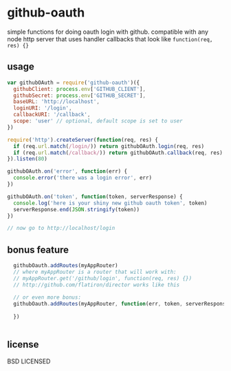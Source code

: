 # github-oauth

simple functions for doing oauth login with github. compatible with any node http server that uses handler callbacks that look like `function(req, res) {}`

## usage

```javascript
var githubOAuth = require('github-oauth')({
  githubClient: process.env['GITHUB_CLIENT'],
  githubSecret: process.env['GITHUB_SECRET'],
  baseURL: 'http://localhost',
  loginURI: '/login',
  callbackURI: '/callback',
  scope: 'user' // optional, default scope is set to user
})

require('http').createServer(function(req, res) {
  if (req.url.match(/login/)) return githubOAuth.login(req, res)
  if (req.url.match(/callback/)) return githubOAuth.callback(req, res)
}).listen(80)

githubOAuth.on('error', function(err) {
  console.error('there was a login error', err)
})

githubOAuth.on('token', function(token, serverResponse) {
  console.log('here is your shiny new github oauth token', token)
  serverResponse.end(JSON.stringify(token))
})

// now go to http://localhost/login
```

## bonus feature

```javascript
  githubOauth.addRoutes(myAppRouter)
  // where myAppRouter is a router that will work with:
  // myAppRouter.get('/github/login', function(req, res) {})
  // http://github.com/flatiron/director works like this
  
  // or even more bonus:
  githubOauth.addRoutes(myAppRouter, function(err, token, serverResponse, tokenResponse) {
    
  })
  
```
## license

BSD LICENSED

